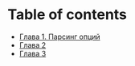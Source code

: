 # Table of contents

* [Глава 1. Парсинг опций](README.md)
* [Глава 2](glava-2.md)
* [Глава 3](glava-3.md)


